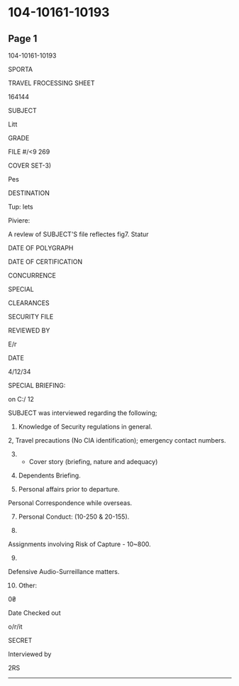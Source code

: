 # 104-10161-10193

## Page 1

104-10161-10193

SPORTA

TRAVEL FROCESSING SHEET

164144

SUBJECT

Litt

GRADE

FILE #/<9 269

COVER SET-3)

Pes

DESTINATION

Tup: lets

Piviere:

A revlew of SUBJECT'S file reflectes fig7. Statur

DATE OF POLYGRAPH

DATE OF CERTIFICATION

CONCURRENCE

SPECIAL

CLEARANCES

SECURITY FILE

REVIEWED BY

E/г

DATE

4/12/34

SPECIAL BRIEFING:

on C:/ 12

SUBJECT was interviewed regarding the following;

1. Knowledge of Security regulations in general.

2, Travel precautions (No CIA identification); emergency contact numbers.

3. - Cover story (briefing, nature and adequacy)

4. Dependents Briefing.

5. Personal affairs prior to departure.

Personal Correspondence while overseas.

7. Personal Conduct: (10-250 & 20-155).

8.

Assignments involving Risk of Capture - 10~800.

9.

Defensive Audio-Surreillance matters.

10. Other:

0₴

Date Checked out

о/г/іt

SECRET

Interviewed by

2RS

---


